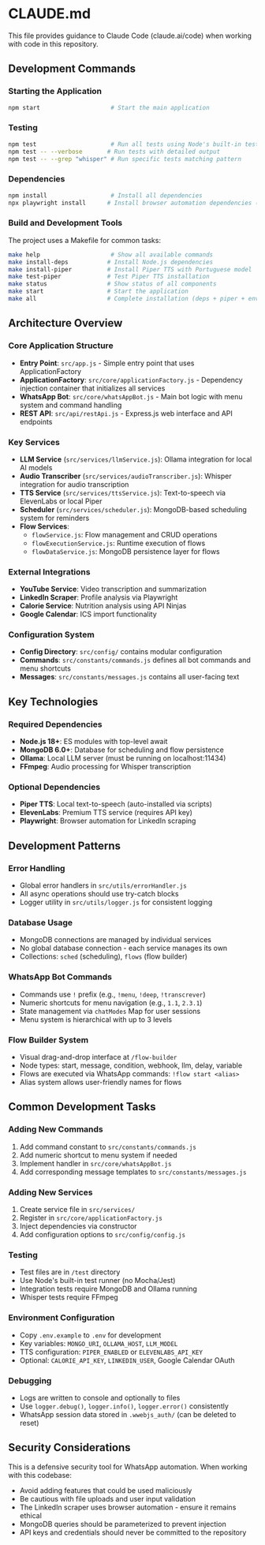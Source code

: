 # CLAUDE.md

This file provides guidance to Claude Code (claude.ai/code) when working with code in this repository.

## Development Commands

### Starting the Application
```bash
npm start                    # Start the main application
```

### Testing
```bash
npm test                     # Run all tests using Node's built-in test runner
npm test -- --verbose       # Run tests with detailed output
npm test -- --grep "whisper" # Run specific tests matching pattern
```

### Dependencies
```bash
npm install                  # Install all dependencies
npx playwright install      # Install browser automation dependencies (required)
```

### Build and Development Tools
The project uses a Makefile for common tasks:
```bash
make help                    # Show all available commands
make install-deps           # Install Node.js dependencies
make install-piper          # Install Piper TTS with Portuguese model
make test-piper             # Test Piper TTS installation
make status                 # Show status of all components
make start                  # Start the application
make all                    # Complete installation (deps + piper + env)
```

## Architecture Overview

### Core Application Structure
- **Entry Point**: `src/app.js` - Simple entry point that uses ApplicationFactory
- **ApplicationFactory**: `src/core/applicationFactory.js` - Dependency injection container that initializes all services
- **WhatsApp Bot**: `src/core/whatsAppBot.js` - Main bot logic with menu system and command handling
- **REST API**: `src/api/restApi.js` - Express.js web interface and API endpoints

### Key Services
- **LLM Service** (`src/services/llmService.js`): Ollama integration for local AI models
- **Audio Transcriber** (`src/services/audioTranscriber.js`): Whisper integration for audio transcription
- **TTS Service** (`src/services/ttsService.js`): Text-to-speech via ElevenLabs or local Piper
- **Scheduler** (`src/services/scheduler.js`): MongoDB-based scheduling system for reminders
- **Flow Services**: 
  - `flowService.js`: Flow management and CRUD operations
  - `flowExecutionService.js`: Runtime execution of flows
  - `flowDataService.js`: MongoDB persistence layer for flows

### External Integrations
- **YouTube Service**: Video transcription and summarization
- **LinkedIn Scraper**: Profile analysis via Playwright
- **Calorie Service**: Nutrition analysis using API Ninjas
- **Google Calendar**: ICS import functionality

### Configuration System
- **Config Directory**: `src/config/` contains modular configuration
- **Commands**: `src/constants/commands.js` defines all bot commands and menu shortcuts
- **Messages**: `src/constants/messages.js` contains all user-facing text

## Key Technologies

### Required Dependencies
- **Node.js 18+**: ES modules with top-level await
- **MongoDB 6.0+**: Database for scheduling and flow persistence
- **Ollama**: Local LLM server (must be running on localhost:11434)
- **FFmpeg**: Audio processing for Whisper transcription

### Optional Dependencies
- **Piper TTS**: Local text-to-speech (auto-installed via scripts)
- **ElevenLabs**: Premium TTS service (requires API key)
- **Playwright**: Browser automation for LinkedIn scraping

## Development Patterns

### Error Handling
- Global error handlers in `src/utils/errorHandler.js`
- All async operations should use try-catch blocks
- Logger utility in `src/utils/logger.js` for consistent logging

### Database Usage
- MongoDB connections are managed by individual services
- No global database connection - each service manages its own
- Collections: `sched` (scheduling), `flows` (flow builder)

### WhatsApp Bot Commands
- Commands use `!` prefix (e.g., `!menu`, `!deep`, `!transcrever`)
- Numeric shortcuts for menu navigation (e.g., `1.1`, `2.3.1`)
- State management via `chatModes` Map for user sessions
- Menu system is hierarchical with up to 3 levels

### Flow Builder System
- Visual drag-and-drop interface at `/flow-builder`
- Node types: start, message, condition, webhook, llm, delay, variable
- Flows are executed via WhatsApp commands: `!flow start <alias>`
- Alias system allows user-friendly names for flows

## Common Development Tasks

### Adding New Commands
1. Add command constant to `src/constants/commands.js`
2. Add numeric shortcut to menu system if needed
3. Implement handler in `src/core/whatsAppBot.js`
4. Add corresponding message templates to `src/constants/messages.js`

### Adding New Services
1. Create service file in `src/services/`
2. Register in `src/core/applicationFactory.js`
3. Inject dependencies via constructor
4. Add configuration options to `src/config/config.js`

### Testing
- Test files are in `/test` directory
- Use Node's built-in test runner (no Mocha/Jest)
- Integration tests require MongoDB and Ollama running
- Whisper tests require FFmpeg

### Environment Configuration
- Copy `.env.example` to `.env` for development
- Key variables: `MONGO_URI`, `OLLAMA_HOST`, `LLM_MODEL`
- TTS configuration: `PIPER_ENABLED` or `ELEVENLABS_API_KEY`
- Optional: `CALORIE_API_KEY`, `LINKEDIN_USER`, Google Calendar OAuth

### Debugging
- Logs are written to console and optionally to files
- Use `logger.debug()`, `logger.info()`, `logger.error()` consistently
- WhatsApp session data stored in `.wwebjs_auth/` (can be deleted to reset)

## Security Considerations

This is a defensive security tool for WhatsApp automation. When working with this codebase:
- Avoid adding features that could be used maliciously
- Be cautious with file uploads and user input validation
- The LinkedIn scraper uses browser automation - ensure it remains ethical
- MongoDB queries should be parameterized to prevent injection
- API keys and credentials should never be committed to the repository